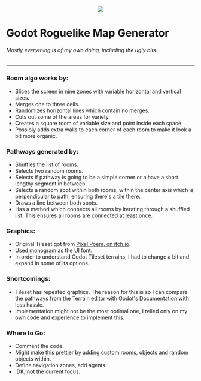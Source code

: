 <p align="center">
  <img src="https://github.com/user-attachments/assets/fd4a5c58-9a14-4f27-b53e-a361fba9f18f" />
</p>

# Godot Roguelike Map Generator
###### Mostly everything is of my own doing, including the ugly bits.

---

### Room algo works by:
- Slices the screen in nine zones with variable horizontal and vertical sizes.
- Merges one to three cells.
- Randomizes horizontal lines which contain no merges.
- Cuts out some of the areas for variety.
- Creates a square room of variable size and point inside each space.
- Possibly adds extra walls to each corner of each room to make it look a bit more organic.

### Pathways generated by:
- Shuffles the list of rooms.
- Selects two random rooms.
- Selects if pathway is going to be a simple corner or a have a short lengthy segment in between.
- Selects a random spot within both rooms, within the center axis which is perpendicular to path, ensuring there's a tile there.
- Draws a line between both spots.
- Has a method which connects all rooms by iterating through a shuffled list. This ensures all rooms are connected at least once.

### Graphics:
- Original Tileset got from [Pìxel Poem, on itch.io](https://pixel-poem.itch.io/dungeon-assetpuck).
- Used [monogram](https://datagoblin.itch.io/monogram) as the UI font.
- In order to understand Godot Tileset terrains, I had to change a bit and expand in some of its options.

### Shortcomings:
- Tileset has repeated graphics. The reason for this is so I can compare the pathways from the Terrain editor with Godot's Documentation with less hassle.
- Implementation might not be the most optimal one, I relied only on my own code and experience to implement this.

### Where to Go:
- Comment the code.
- Might make this prettier by adding custom rooms, objects and random objects within.
- Define navigation zones, add agents.
- IDK, not the current focus.

